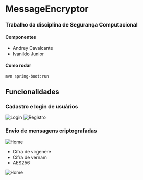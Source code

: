 # MessageEncryptor
### Trabalho da disciplina de Segurança Computacional
#### Componentes
* Andrey Cavalcante
* Ivanildo Junior

#### Como rodar

```mvn spring-boot:run```

## Funcionalidades

### Cadastro e login de usuários
![Login](/readme_images/login.png)
![Registro](/readme_images/register.png)

### Envio de mensagens criptografadas

![Home](/readme_images/home.png)

* Cifra de virgenere
* Cifra de vernam
* AES256

![Home](/readme_images/home_with_messages.png)
